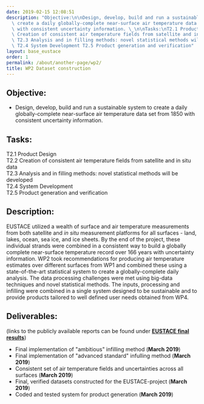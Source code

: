 ```yaml
---
date: 2019-02-15 12:08:51
description: "Objective:\n\nDesign, develop, build and run a sustainable system to\
  \ create a daily globally-complete near-surface air temperature data set from 1850\
  \ with consistent uncertainty information. \_\n\nTasks:\nT2.1 Product Design T2.2\
  \ Creation of consistent air temperature fields from satellite and in situ data\
  \ T2.3 Analysis and in filling methods: novel statistical methods will be developed\
  \ T2.4 System Development T2.5 Product generation and verification"
layout: base_eustace
order: 1
permalink: /about/another-page/wp2/
title: WP2 Dataset construction
---
```


<h2><strong>Objective:</strong></h2>
<ul>
<li>Design, develop, build and run a sustainable system to create a daily globally-complete near-surface air temperature data set from 1850 with consistent uncertainty information.  </li>
</ul>
<h2><strong>Tasks:</strong></h2>
<p>T2.1 Product Design <br>T2.2 Creation of consistent air temperature fields from satellite and in situ data <br>T2.3 Analysis and in filling methods: novel statistical methods will be developed <br>T2.4 System Development <br>T2.5 Product generation and verification</p>
<h2><strong>Description:</strong></h2>
<p>EUSTACE utilized a wealth of surface and air temperature measurements from both satellite and <em>in situ</em> measurement platforms for all surfaces - land, lakes, ocean, sea ice, and ice sheets. By the end of the project, these individual strands were combined in a consistent way to build a globally complete near-surface temperature record over 166 years with uncertainty information. WP2 took recommendations for producing air temperature estimates over different surfaces from WP1 and combined these using a state-of-the-art statistical system to create a globally-complete daily analysis. The data processing challenges were met using big-data techniques and novel statistical methods. The inputs, processing and infilling were combined in a single system designed to be sustainable and to provide products tailored to well defined user needs obtained from WP4.</p>
<h2><strong>Deliverables:</strong></h2>
<p>(links to the publicly available reports can be found under <strong><a href="https://www.eustaceproject.eu/final-results/">EUSTACE final results</a></strong>)</p>
<ul>
<li>Final implementation of "ambitious" infilling method (<strong>March 2019</strong>)</li>
<li>Final implementation of "advanced standard" infulling method (<strong>March 2019</strong>)</li>
<li>Consistent set of air temperature fields and uncertainties across all surfaces (<strong>March 2019</strong>)</li>
<li>Final, verified datasets constructed for the EUSTACE-project (<strong>March 2019</strong>)</li>
<li>Coded and tested system for product generation (<strong>March 2019</strong>)</li>
</ul>
